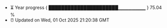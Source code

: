 - ⏳ Year progress { ██████████████████████▁▁▁▁▁▁▁▁ } 75.04 %
- ⏰ Updated on Wed, 01 Oct 2025 21:20:38 GMT

